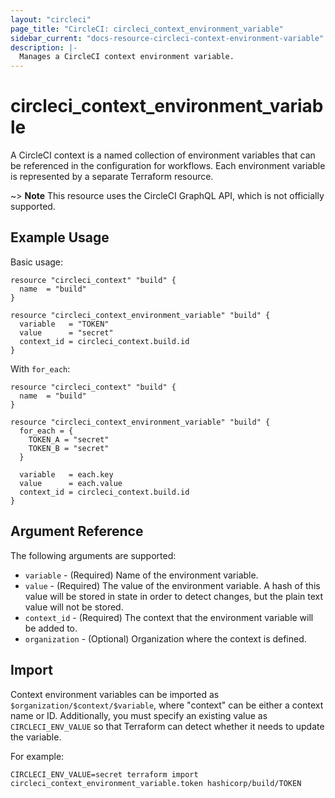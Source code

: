 ```yaml
---
layout: "circleci"
page_title: "CircleCI: circleci_context_environment_variable"
sidebar_current: "docs-resource-circleci-context-environment-variable"
description: |-
  Manages a CircleCI context environment variable.
---
```


# circleci_context_environment_variable

A CircleCI context is a named collection of environment variables that can be referenced in the configuration for workflows.
Each environment variable is represented by a separate Terraform resource.

~> **Note** This resource uses the CircleCI GraphQL API, which is not officially supported.

## Example Usage

Basic usage:

```hcl
resource "circleci_context" "build" {
  name  = "build"
}

resource "circleci_context_environment_variable" "build" {
  variable   = "TOKEN"
  value      = "secret"
  context_id = circleci_context.build.id
}
```

With `for_each`:

```hcl
resource "circleci_context" "build" {
  name  = "build"
}

resource "circleci_context_environment_variable" "build" {
  for_each = {
    TOKEN_A = "secret"
    TOKEN_B = "secret"
  }

  variable   = each.key
  value      = each.value
  context_id = circleci_context.build.id
}
```

## Argument Reference

The following arguments are supported:

* `variable` - (Required) Name of the environment variable.
* `value` - (Required) The value of the environment variable. A hash of this value will be stored in state in order to detect changes, but the plain text value will not be stored.
* `context_id` - (Required) The context that the environment variable will be added to.
* `organization` - (Optional) Organization where the context is defined.

## Import

Context environment variables can be imported as `$organization/$context/$variable`, where "context" can be either a context name or ID. 
Additionally, you must specify an existing value as `CIRCLECI_ENV_VALUE` so that Terraform can detect whether it needs to update the variable.

For example:

```shell
CIRCLECI_ENV_VALUE=secret terraform import circleci_context_environment_variable.token hashicorp/build/TOKEN
```
